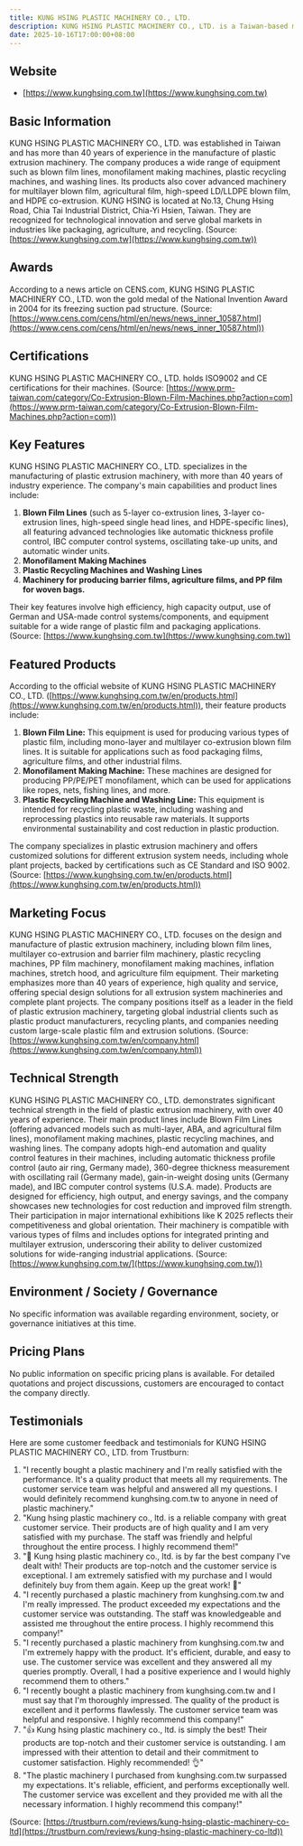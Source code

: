 ```yaml
---
title: KUNG HSING PLASTIC MACHINERY CO., LTD.
description: KUNG HSING PLASTIC MACHINERY CO., LTD. is a Taiwan-based manufacturer specializing in plastic extrusion machinery, including blown film lines, monofilament machines, and plastic recycling equipment, with over 40 years of industry experience.
date: 2025-10-16T17:00:00+08:00
---
```


## Website

- [https://www.kunghsing.com.tw](https://www.kunghsing.com.tw)

## Basic Information

KUNG HSING PLASTIC MACHINERY CO., LTD. was established in Taiwan and has more than 40 years of experience in the manufacture of plastic extrusion machinery. The company produces a wide range of equipment such as blown film lines, monofilament making machines, plastic recycling machines, and washing lines. Its products also cover advanced machinery for multilayer blown film, agricultural film, high-speed LD/LLDPE blown film, and HDPE co-extrusion. KUNG HSING is located at No.13, Chung Hsing Road, Chia Tai Industrial District, Chia-Yi Hsien, Taiwan. They are recognized for technological innovation and serve global markets in industries like packaging, agriculture, and recycling.
(Source: [https://www.kunghsing.com.tw](https://www.kunghsing.com.tw))

## Awards

According to a news article on CENS.com, KUNG HSING PLASTIC MACHINERY CO., LTD. won the gold medal of the National Invention Award in 2004 for its freezing suction pad structure.
(Source: [https://www.cens.com/cens/html/en/news/news_inner_10587.html](https://www.cens.com/cens/html/en/news/news_inner_10587.html))

## Certifications

KUNG HSING PLASTIC MACHINERY CO., LTD. holds ISO9002 and CE certifications for their machines.
(Source: [https://www.prm-taiwan.com/category/Co-Extrusion-Blown-Film-Machines.php?action=com](https://www.prm-taiwan.com/category/Co-Extrusion-Blown-Film-Machines.php?action=com))

## Key Features

KUNG HSING PLASTIC MACHINERY CO., LTD. specializes in the manufacturing of plastic extrusion machinery, with more than 40 years of industry experience. The company's main capabilities and product lines include:
1. **Blown Film Lines** (such as 5-layer co-extrusion lines, 3-layer co-extrusion lines, high-speed single head lines, and HDPE-specific lines), all featuring advanced technologies like automatic thickness profile control, IBC computer control systems, oscillating take-up units, and automatic winder units.
2. **Monofilament Making Machines**
3. **Plastic Recycling Machines and Washing Lines**
4. **Machinery for producing barrier films, agriculture films, and PP film for woven bags.**

Their key features involve high efficiency, high capacity output, use of German and USA-made control systems/components, and equipment suitable for a wide range of plastic film and packaging applications.
(Source: [https://www.kunghsing.com.tw](https://www.kunghsing.com.tw))

## Featured Products

According to the official website of KUNG HSING PLASTIC MACHINERY CO., LTD. ([https://www.kunghsing.com.tw/en/products.html](https://www.kunghsing.com.tw/en/products.html)), their feature products include:

1. **Blown Film Line:** This equipment is used for producing various types of plastic film, including mono-layer and multilayer co-extrusion blown film lines. It is suitable for applications such as food packaging films, agriculture films, and other industrial films.
2. **Monofilament Making Machine:** These machines are designed for producing PP/PE/PET monofilament, which can be used for applications like ropes, nets, fishing lines, and more.
3. **Plastic Recycling Machine and Washing Line:** This equipment is intended for recycling plastic waste, including washing and reprocessing plastics into reusable raw materials. It supports environmental sustainability and cost reduction in plastic production.

The company specializes in plastic extrusion machinery and offers customized solutions for different extrusion system needs, including whole plant projects, backed by certifications such as CE Standard and ISO 9002.
(Source: [https://www.kunghsing.com.tw/en/products.html](https://www.kunghsing.com.tw/en/products.html))

## Marketing Focus

KUNG HSING PLASTIC MACHINERY CO., LTD. focuses on the design and manufacture of plastic extrusion machinery, including blown film lines, multilayer co-extrusion and barrier film machinery, plastic recycling machines, PP film machinery, monofilament making machines, inflation machines, stretch hood, and agriculture film equipment. Their marketing emphasizes more than 40 years of experience, high quality and service, offering special design solutions for all extrusion system machineries and complete plant projects. The company positions itself as a leader in the field of plastic extrusion machinery, targeting global industrial clients such as plastic product manufacturers, recycling plants, and companies needing custom large-scale plastic film and extrusion solutions.
(Source: [https://www.kunghsing.com.tw/en/company.html](https://www.kunghsing.com.tw/en/company.html))

## Technical Strength

KUNG HSING PLASTIC MACHINERY CO., LTD. demonstrates significant technical strength in the field of plastic extrusion machinery, with over 40 years of experience. Their main product lines include Blown Film Lines (offering advanced models such as multi-layer, ABA, and agricultural film lines), monofilament making machines, plastic recycling machines, and washing lines. The company adopts high-end automation and quality control features in their machines, including automatic thickness profile control (auto air ring, Germany made), 360-degree thickness measurement with oscillating rail (Germany made), gain-in-weight dosing units (Germany made), and IBC computer control systems (U.S.A. made). Products are designed for efficiency, high output, and energy savings, and the company showcases new technologies for cost reduction and improved film strength. Their participation in major international exhibitions like K 2025 reflects their competitiveness and global orientation. Their machinery is compatible with various types of films and includes options for integrated printing and multilayer extrusion, underscoring their ability to deliver customized solutions for wide-ranging industrial applications.
(Source: [https://www.kunghsing.com.tw/](https://www.kunghsing.com.tw/))

## Environment / Society / Governance

No specific information was available regarding environment, society, or governance initiatives at this time.

## Pricing Plans

No public information on specific pricing plans is available. For detailed quotations and project discussions, customers are encouraged to contact the company directly.

## Testimonials

Here are some customer feedback and testimonials for KUNG HSING PLASTIC MACHINERY CO., LTD. from Trustburn:

1. "I recently bought a plastic machinery and I'm really satisfied with the performance. It's a quality product that meets all my requirements. The customer service team was helpful and answered all my questions. I would definitely recommend kunghsing.com.tw to anyone in need of plastic machinery."
2. "Kung hsing plastic machinery co., ltd. is a reliable company with great customer service. Their products are of high quality and I am very satisfied with my purchase. The staff was friendly and helpful throughout the entire process. I highly recommend them!"
3. "🌟 Kung hsing plastic machinery co., ltd. is by far the best company I've dealt with! Their products are top-notch and the customer service is exceptional. I am extremely satisfied with my purchase and I would definitely buy from them again. Keep up the great work! 🙌"
4. "I recently purchased a plastic machinery from kunghsing.com.tw and I'm really impressed. The product exceeded my expectations and the customer service was outstanding. The staff was knowledgeable and assisted me throughout the entire process. I highly recommend this company!"
5. "I recently purchased a plastic machinery from kunghsing.com.tw and I'm extremely happy with the product. It's efficient, durable, and easy to use. The customer service was excellent and they answered all my queries promptly. Overall, I had a positive experience and I would highly recommend them to others."
6. "I recently bought a plastic machinery from kunghsing.com.tw and I must say that I'm thoroughly impressed. The quality of the product is excellent and it performs flawlessly. The customer service team was helpful and responsive. I highly recommend this company!"
7. "👍 Kung hsing plastic machinery co., ltd. is simply the best! Their products are top-notch and their customer service is outstanding. I am impressed with their attention to detail and their commitment to customer satisfaction. Highly recommended! 👌"
8. "The plastic machinery I purchased from kunghsing.com.tw surpassed my expectations. It's reliable, efficient, and performs exceptionally well. The customer service was excellent and they provided me with all the necessary information. I highly recommend this company!"

(Source: [https://trustburn.com/reviews/kung-hsing-plastic-machinery-co-ltd](https://trustburn.com/reviews/kung-hsing-plastic-machinery-co-ltd))